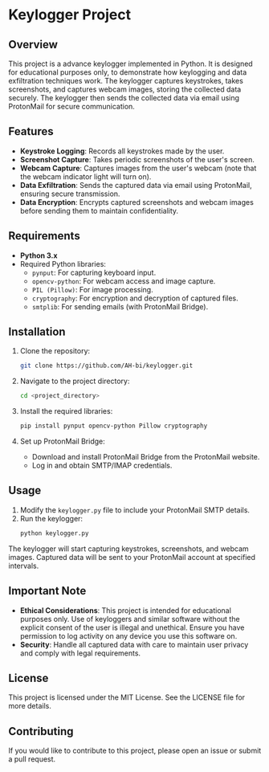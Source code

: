 # Keylogger Project

## Overview
This project is a advance keylogger implemented in Python. It is designed for educational purposes only, to demonstrate how keylogging and data exfiltration techniques work. The keylogger captures keystrokes, takes screenshots, and captures webcam images, storing the collected data securely. The keylogger then sends the collected data via email using ProtonMail for secure communication.

## Features
- **Keystroke Logging**: Records all keystrokes made by the user.
- **Screenshot Capture**: Takes periodic screenshots of the user's screen.
- **Webcam Capture**: Captures images from the user's webcam (note that the webcam indicator light will turn on).
- **Data Exfiltration**: Sends the captured data via email using ProtonMail, ensuring secure transmission.
- **Data Encryption**: Encrypts captured screenshots and webcam images before sending them to maintain confidentiality.

## Requirements
- **Python 3.x**
- Required Python libraries:
  - `pynput`: For capturing keyboard input.
  - `opencv-python`: For webcam access and image capture.
  - `PIL (Pillow)`: For image processing.
  - `cryptography`: For encryption and decryption of captured files.
  - `smtplib`: For sending emails (with ProtonMail Bridge).

## Installation
1. Clone the repository:
    ```bash
    git clone https://github.com/AH-bi/keylogger.git
    ```

2. Navigate to the project directory:
    ```bash
    cd <project_directory>
    ```

3. Install the required libraries:
    ```bash
    pip install pynput opencv-python Pillow cryptography
    ```

4. Set up ProtonMail Bridge:
   - Download and install ProtonMail Bridge from the ProtonMail website.
   - Log in and obtain SMTP/IMAP credentials.

## Usage
1. Modify the `keylogger.py` file to include your ProtonMail SMTP details.
2. Run the keylogger:
    ```bash
    python keylogger.py
    ```

The keylogger will start capturing keystrokes, screenshots, and webcam images. Captured data will be sent to your ProtonMail account at specified intervals.

## Important Note
- **Ethical Considerations**: This project is intended for educational purposes only. Use of keyloggers and similar software without the explicit consent of the user is illegal and unethical. Ensure you have permission to log activity on any device you use this software on.
- **Security**: Handle all captured data with care to maintain user privacy and comply with legal requirements.

## License
This project is licensed under the MIT License. See the LICENSE file for more details.

## Contributing
If you would like to contribute to this project, please open an issue or submit a pull request.
